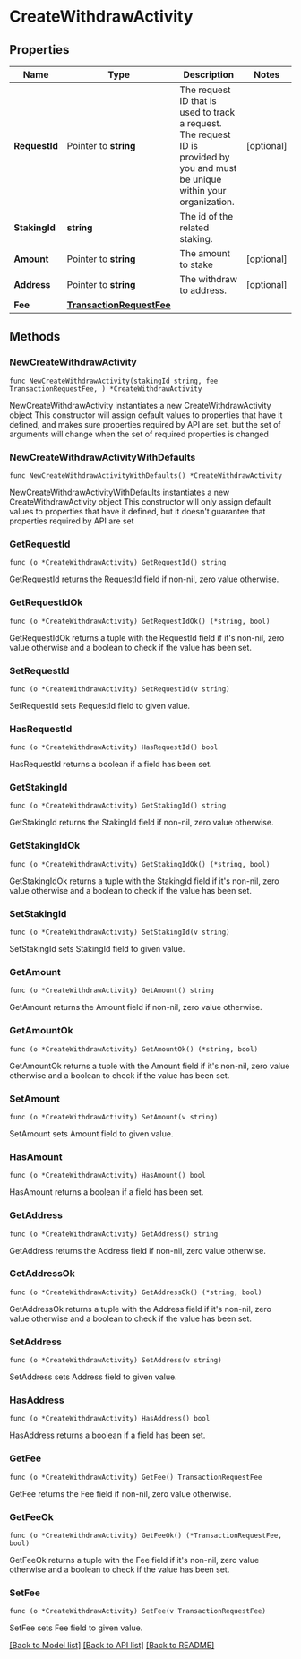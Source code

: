 # CreateWithdrawActivity

## Properties

Name | Type | Description | Notes
------------ | ------------- | ------------- | -------------
**RequestId** | Pointer to **string** | The request ID that is used to track a request. The request ID is provided by you and must be unique within your organization. | [optional] 
**StakingId** | **string** | The id of the related staking. | 
**Amount** | Pointer to **string** | The amount to stake | [optional] 
**Address** | Pointer to **string** | The withdraw to address. | [optional] 
**Fee** | [**TransactionRequestFee**](TransactionRequestFee.md) |  | 

## Methods

### NewCreateWithdrawActivity

`func NewCreateWithdrawActivity(stakingId string, fee TransactionRequestFee, ) *CreateWithdrawActivity`

NewCreateWithdrawActivity instantiates a new CreateWithdrawActivity object
This constructor will assign default values to properties that have it defined,
and makes sure properties required by API are set, but the set of arguments
will change when the set of required properties is changed

### NewCreateWithdrawActivityWithDefaults

`func NewCreateWithdrawActivityWithDefaults() *CreateWithdrawActivity`

NewCreateWithdrawActivityWithDefaults instantiates a new CreateWithdrawActivity object
This constructor will only assign default values to properties that have it defined,
but it doesn't guarantee that properties required by API are set

### GetRequestId

`func (o *CreateWithdrawActivity) GetRequestId() string`

GetRequestId returns the RequestId field if non-nil, zero value otherwise.

### GetRequestIdOk

`func (o *CreateWithdrawActivity) GetRequestIdOk() (*string, bool)`

GetRequestIdOk returns a tuple with the RequestId field if it's non-nil, zero value otherwise
and a boolean to check if the value has been set.

### SetRequestId

`func (o *CreateWithdrawActivity) SetRequestId(v string)`

SetRequestId sets RequestId field to given value.

### HasRequestId

`func (o *CreateWithdrawActivity) HasRequestId() bool`

HasRequestId returns a boolean if a field has been set.

### GetStakingId

`func (o *CreateWithdrawActivity) GetStakingId() string`

GetStakingId returns the StakingId field if non-nil, zero value otherwise.

### GetStakingIdOk

`func (o *CreateWithdrawActivity) GetStakingIdOk() (*string, bool)`

GetStakingIdOk returns a tuple with the StakingId field if it's non-nil, zero value otherwise
and a boolean to check if the value has been set.

### SetStakingId

`func (o *CreateWithdrawActivity) SetStakingId(v string)`

SetStakingId sets StakingId field to given value.


### GetAmount

`func (o *CreateWithdrawActivity) GetAmount() string`

GetAmount returns the Amount field if non-nil, zero value otherwise.

### GetAmountOk

`func (o *CreateWithdrawActivity) GetAmountOk() (*string, bool)`

GetAmountOk returns a tuple with the Amount field if it's non-nil, zero value otherwise
and a boolean to check if the value has been set.

### SetAmount

`func (o *CreateWithdrawActivity) SetAmount(v string)`

SetAmount sets Amount field to given value.

### HasAmount

`func (o *CreateWithdrawActivity) HasAmount() bool`

HasAmount returns a boolean if a field has been set.

### GetAddress

`func (o *CreateWithdrawActivity) GetAddress() string`

GetAddress returns the Address field if non-nil, zero value otherwise.

### GetAddressOk

`func (o *CreateWithdrawActivity) GetAddressOk() (*string, bool)`

GetAddressOk returns a tuple with the Address field if it's non-nil, zero value otherwise
and a boolean to check if the value has been set.

### SetAddress

`func (o *CreateWithdrawActivity) SetAddress(v string)`

SetAddress sets Address field to given value.

### HasAddress

`func (o *CreateWithdrawActivity) HasAddress() bool`

HasAddress returns a boolean if a field has been set.

### GetFee

`func (o *CreateWithdrawActivity) GetFee() TransactionRequestFee`

GetFee returns the Fee field if non-nil, zero value otherwise.

### GetFeeOk

`func (o *CreateWithdrawActivity) GetFeeOk() (*TransactionRequestFee, bool)`

GetFeeOk returns a tuple with the Fee field if it's non-nil, zero value otherwise
and a boolean to check if the value has been set.

### SetFee

`func (o *CreateWithdrawActivity) SetFee(v TransactionRequestFee)`

SetFee sets Fee field to given value.



[[Back to Model list]](../README.md#documentation-for-models) [[Back to API list]](../README.md#documentation-for-api-endpoints) [[Back to README]](../README.md)


